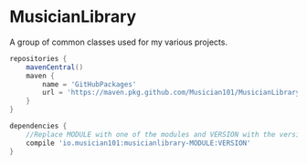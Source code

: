 MusicianLibrary
===================

A group of common classes used for my various projects.

```Groovy
repositories {
    mavenCentral()
    maven {
        name = 'GitHubPackages'
        url = 'https://maven.pkg.github.com/Musician101/MusicianLibrary'
    }
}

dependencies {
    //Replace MODULE with one of the modules and VERSION with the version
    compile 'io.musician101:musicianlibrary-MODULE:VERSION'
}
```

